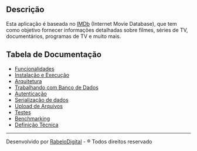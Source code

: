 ## Descrição

Esta aplicação é baseada no [IMDb](https://www.imdb.com/) (Internet Movie Database), que tem como objetivo fornecer informações detalhadas sobre filmes, séries de TV, documentários, programas de TV e muito mais.

## Tabela de Documentação

- [Funcionalidades](docs/introduction.md)
- [Instalação e Execução](docs/installing-and-running.md)
- [Arquitetura](docs/architecture.md)
- [Trabalhando com Banco de Dados](docs/database.md)
- [Autenticação](docs/auth.md)
- [Serialização de dados](docs/serialization.md)
- [Upload de Arquivos](docs/file-uploading.md)
- [Testes](docs/tests.md)
- [Benchmarking](docs/benchmarking.md)
- [Definição Técnica](docs/technical-definition.md)

---

Desenvolvido por [RabeloDigital](https://rabelodigital.com/) - ® Todos direitos reservado
